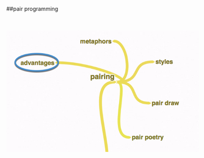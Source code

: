 <!-- .slide: data-background="resources/footer.svg" data-background-size="contain" data-background-position="bottom"  -->

##pair programming

<br/>
<br/>

<img class="plain" src="resources/pairing-advantages-01.png" />

<br/>
<br/>
<br/>
<br/>
<br/>
<br/>
<br/>
<br/>
<br/>
<br/>
<br/>

<aside class="notes">
  <p>
  </p>
  <p>
  </p>
</aside>
